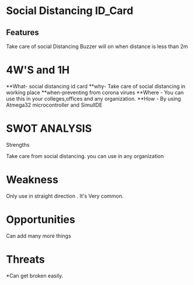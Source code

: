 # Social Distancing ID_Card #
## Features ##
Take care of social Distancing
Buzzer will on when distance is less than 2m
# 4W'S and 1H
**What- social distancing id card 
**why- Take care of social distancing in working place
**when-preventing from corona virues
**Where - You can use this in your colleges,offices and any organization.
**How - By using Atmega32 microcontroller and SimulIDE
# SWOT ANALYSIS
Strengths

Take care from social distancing.
you can use in any organization
# Weakness

Only use in  straight direction .
It's Very common.
# Opportunities

Can add many more things
# Threats

*Can get broken easily.



